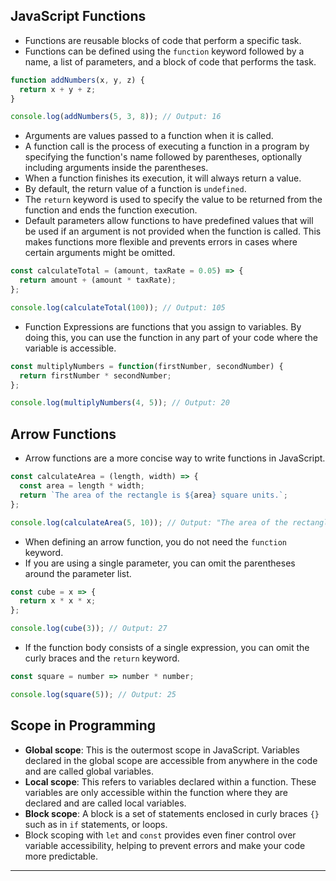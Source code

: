 ## JavaScript Functions

*   Functions are reusable blocks of code that perform a specific task.
*   Functions can be defined using the `function` keyword followed by a name, a list of parameters, and a block of code that performs the task.

```js
function addNumbers(x, y, z) {
  return x + y + z;
}

console.log(addNumbers(5, 3, 8)); // Output: 16
```

*   Arguments are values passed to a function when it is called.
*   A function call is the process of executing a function in a program by specifying the function's name followed by parentheses, optionally including arguments inside the parentheses.
*   When a function finishes its execution, it will always return a value.
*   By default, the return value of a function is `undefined`.
*   The `return` keyword is used to specify the value to be returned from the function and ends the function execution.
*   Default parameters allow functions to have predefined values that will be used if an argument is not provided when the function is called. This makes functions more flexible and prevents errors in cases where certain arguments might be omitted.

```js
const calculateTotal = (amount, taxRate = 0.05) => {
  return amount + (amount * taxRate);
};

console.log(calculateTotal(100)); // Output: 105
```

*   Function Expressions are functions that you assign to variables. By doing this, you can use the function in any part of your code where the variable is accessible.

```js
const multiplyNumbers = function(firstNumber, secondNumber) {
  return firstNumber * secondNumber;
};

console.log(multiplyNumbers(4, 5)); // Output: 20
```

## Arrow Functions

*   Arrow functions are a more concise way to write functions in JavaScript.

```js
const calculateArea = (length, width) => {
  const area = length * width;
  return `The area of the rectangle is ${area} square units.`;
};

console.log(calculateArea(5, 10)); // Output: "The area of the rectangle is 50 square units."
```

*   When defining an arrow function, you do not need the `function` keyword.
*   If you are using a single parameter, you can omit the parentheses around the parameter list.

```js
const cube = x => {
  return x * x * x;
};

console.log(cube(3)); // Output: 27
```

*   If the function body consists of a single expression, you can omit the curly braces and the `return` keyword.

```js
const square = number => number * number;

console.log(square(5)); // Output: 25
```

## Scope in Programming

*   **Global scope**: This is the outermost scope in JavaScript. Variables declared in the global scope are accessible from anywhere in the code and are called global variables.
*   **Local scope**: This refers to variables declared within a function. These variables are only accessible within the function where they are declared and are called local variables.
*   **Block scope**: A block is a set of statements enclosed in curly braces `{}` such as in `if` statements, or loops.
*   Block scoping with `let` and `const` provides even finer control over variable accessibility, helping to prevent errors and make your code more predictable.

---
